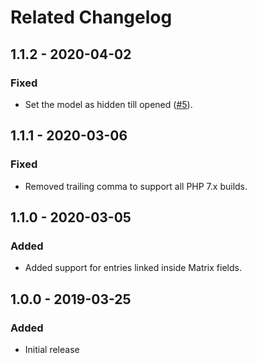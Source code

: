 # Related Changelog

## 1.1.2 - 2020-04-02
### Fixed
- Set the model as hidden till opened ([#5](https://github.com/wrav/related/issues/5)).

## 1.1.1 - 2020-03-06
### Fixed
- Removed trailing comma to support all PHP 7.x builds.

## 1.1.0 - 2020-03-05
### Added
- Added support for entries linked inside Matrix fields.

## 1.0.0 - 2019-03-25
### Added
- Initial release
